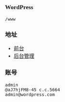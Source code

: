 <span  style="font-family: Simsun,serif; font-size: 17px; ">

### WordPress

~~~
/www
~~~

### 地址

- [前台](http://43.140.221.95/)
- [后台管理](http://43.140.221.95/wp-login.php?)

### 账号

~~~
admin
@aJ7hjFM8-45 c.c.5664
admin@wordpress.com
~~~

</span>